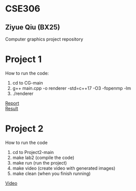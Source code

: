 # CSE306
## Ziyue Qiu (BX25)
Computer graphics project repository

# Project 1
How to run the code:
1. cd to CG-main
2. g++ main.cpp -o renderer -std=c++17 -O3 -fopenmp -lm
3. ./renderer

[Report](./CG-main/cg1_report.pdf) <br>
[Result](./CG-main/image.png)

# Project 2
How to run the code
1. cd to Project2-main
2. make lab2 (compile the code)
3. make run (run the project)
4. make video (create video with generated images)
5. make clean (when you finish running)

[Video](./Project2-main/fluid_simulation.mp4)
